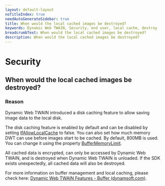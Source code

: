 ```yaml
---
layout: default-layout
noTitleIndex: true
needAutoGenerateSidebar: true
title: When would the local cached images be destroyed?
keywords: Dynamic Web TWAIN, Security, end user, local cache, destroy
breadcrumbText: When would the local cached images be destroyed?
description: When would the local cached images be destroyed?
---
```


# Security

## When would the local cached images be destroyed?

### Reason

Dynamic Web TWAIN introduced a disk caching feature to allow saving image data to the local disk.

The disk caching feature is enabled by default and can be disabled by setting <a href="https://www.dynamsoft.com/web-twain/docs/info/api/WebTwain_Buffer.html?ver=latest#ifallowlocalcache" target="_blank">IfAllowLocalCache</a> to false. You can also set how much memory DWT can use before images start to be cached. By default, 800MB is used. You can change it using the property <a href="https://www.dynamsoft.com/web-twain/docs/info/api/WebTwain_Buffer.html?ver=latest#buffermemorylimit" target="_blank">BufferMemoryLimit</a>.

All cached data is encrypted, can only be accessed by Dynamic Web TWAIN, and is destroyed when Dynamic Web TWAIN is unloaded. If the SDK exists unexpectedly, all cached data will also be destroyed.

For more information on buffer management and local caching, please check here: <a href="https://www.dynamsoft.com/web-twain/docs/indepth/features/buffer.html?ver=latest" target="_blank">Dynamic Web TWAIN Features - Buffer (dynamsoft.com)</a>.
